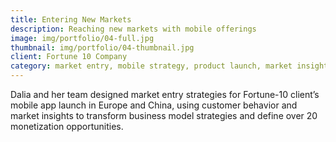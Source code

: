 ```yaml
---
title: Entering New Markets 
description: Reaching new markets with mobile offerings
image: img/portfolio/04-full.jpg
thumbnail: img/portfolio/04-thumbnail.jpg
client: Fortune 10 Company
category: market entry, mobile strategy, product launch, market insights
---
```

Dalia and her team designed market entry strategies for Fortune-10 client’s mobile app launch in Europe and China, using customer behavior and market insights to transform business model strategies and define over 20 monetization opportunities. 